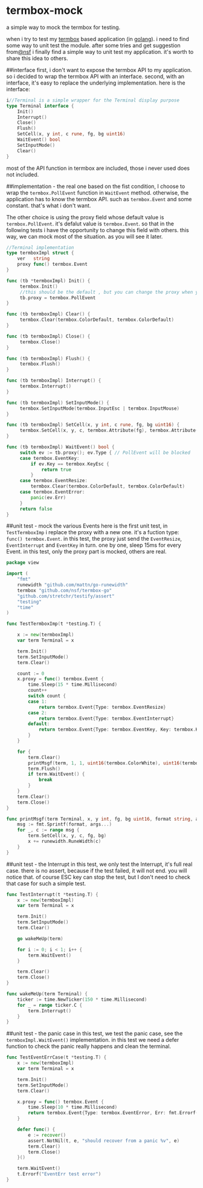 # termbox-mock
a simple way to mock the termbox for testing. 

when i try to test my [termbox](https://github.com/nsf/termbox-go) based application (in [golang](http://golang.org)). i need to find some way to unit test the module. after some tries and get suggestion from[@nsf](https://github.com/nsf) i finally find a simple way to unit test my application. it's worth to share this idea to others.   

##interface
first, i don't want to expose the termbox API to my application. so i decided to wrap the termbox API with an interface. second, with an interface, it's easy to replace the underlying implementation. here is the interface:

```go
i//Terminal is a simple wrapper for the Terminal display purpose
type Terminal interface {
    Init()
    Interrupt()
    Close()
    Flush()
    SetCell(x, y int, c rune, fg, bg uint16)
    WaitEvent() bool
    SetInputMode()
    Clear()
}
```

most of the API function in termbox are included, those i never used does not included.

##implementation - the real one
based on the fist condition, I choose to wrap the `termbox.PollEvent` function in `WaitEvent` method. otherwise, the application has to know the termbox API. such as `termbox.Event` and some constant. that's what i don't want. 

The other choice is using the proxy field whose default value is `termbox.PollEvent`. it's defalut value is `termbox.Event`. so that in the following tests i have the opportunity to change this field with others. this way, we can mock most of the situation. as you will see it later.

```go
//Terminal implementation
type termboxImpl struct {
    ver   string
    proxy func() termbox.Event
}

func (tb *termboxImpl) Init() {
     termbox.Init()
     //this should be the default , but you can change the proxy when you need it
     tb.proxy = termbox.PollEvent
}

func (tb termboxImpl) Clear() {
     termbox.Clear(termbox.ColorDefault, termbox.ColorDefault)
}

func (tb termboxImpl) Close() {
     termbox.Close()
}

func (tb termboxImpl) Flush() {
     termbox.Flush()
}

func (tb termboxImpl) Interrupt() {
     termbox.Interrupt()
}

func (tb termboxImpl) SetInputMode() {
     termbox.SetInputMode(termbox.InputEsc | termbox.InputMouse)
}

func (tb termboxImpl) SetCell(x, y int, c rune, fg, bg uint16) {
     termbox.SetCell(x, y, c, termbox.Attribute(fg), termbox.Attribute(bg))
}

func (tb termboxImpl) WaitEvent() bool {
     switch ev := tb.proxy(); ev.Type { // PollEvent will be blocked
     case termbox.EventKey:
         if ev.Key == termbox.KeyEsc {
             return true
         }
     case termbox.EventResize:
         termbox.Clear(termbox.ColorDefault, termbox.ColorDefault)
     case termbox.EventError:
         panic(ev.Err)
     }
     return false
}
```

##unit test - mock the various Events
here is the first unit test, in `TestTermboxImp` i replace the proxy with a new one. it's a fuction type: `func() termbox.Event`. in this test, the proxy just send the `EventResize`, `EventInterrupt` and `EventKey` in turn. one by one, sleep 15ms for every Event. in this test, only the proxy part is mocked, others are real.

```go
package view

import (
	"fmt"
	runewidth "github.com/mattn/go-runewidth"
	termbox "github.com/nsf/termbox-go"
	"github.com/stretchr/testify/assert"
	"testing"
	"time"
)

func TestTermboxImp(t *testing.T) {

	x := new(termboxImpl)
	var term Terminal = x

	term.Init()
	term.SetInputMode()
	term.Clear()

	count := 0
	x.proxy = func() termbox.Event {
		time.Sleep(15 * time.Millisecond)
		count++
		switch count {
		case 1:
			return termbox.Event{Type: termbox.EventResize}
		case 2:
			return termbox.Event{Type: termbox.EventInterrupt}
		default:
			return termbox.Event{Type: termbox.EventKey, Key: termbox.KeyEsc}
		}
	}

	for {
		term.Clear()
		printMsgf(term, 1, 1, uint16(termbox.ColorWhite), uint16(termbox.ColorDefault), "Press ESC to stop the test.%d", count)
		term.Flush()
		if term.WaitEvent() {
			break
		}
	}
	term.Clear()
	term.Close()
}

func printMsgf(term Terminal, x, y int, fg, bg uint16, format string, args ...interface{}) {
	msg := fmt.Sprintf(format, args...)
	for _, c := range msg {
		term.SetCell(x, y, c, fg, bg)
		x += runewidth.RuneWidth(c)
	}
}
```

##unit test - the Interrupt
in this test, we only test the Interrupt, it's full real case. there is no assert, because if the test failed, it will not end. you will notice that. of course ESC key can stop the test, but I don't need to check that case for such a simple test.

```go
func TestInterrupt(t *testing.T) {
	x := new(termboxImpl)
	var term Terminal = x

	term.Init()
	term.SetInputMode()
	term.Clear()

	go wakeMeUp(term)

	for i := 0; i < 1; i++ {
		term.WaitEvent()
	}

	term.Clear()
	term.Close()
}

func wakeMeUp(term Terminal) {
	ticker := time.NewTicker(150 * time.Millisecond)
	for _ = range ticker.C {
		term.Interrupt()
	}
}

```

##unit test - the panic case
in this test, we test the panic case, see the `termboxImpl.WaitEvent()` implementation. in this test we need a defer function to check the panic really happens and clean the terminal.

```go
func TestEventErrCase(t *testing.T) {
	x := new(termboxImpl)
	var term Terminal = x

	term.Init()
	term.SetInputMode()
	term.Clear()

	x.proxy = func() termbox.Event {
		time.Sleep(10 * time.Millisecond)
		return termbox.Event{Type: termbox.EventError, Err: fmt.Errorf("after 10 ms, fake an error", 10)}
	}

	defer func() {
		e := recover()
		assert.NotNil(t, e, "should recover from a panic %v", e)
		term.Clear()
		term.Close()
	}()

	term.WaitEvent()
	t.Errorf("EventErr test error")
}

```
